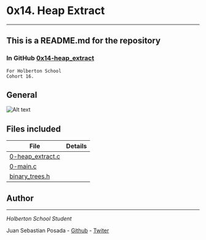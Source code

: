 # 0x14. Heap Extract
***
## This is a README.md for the repository
### In GitHub [0x14-heap_extract]()
```
For Holberton School
Cohort 16.
```
## General


![Alt text]()

## Files included

| File                 | Details                                    |
|--------------------- | ------------------------------------------ |
| [0-heap_extract.c]() |	       |
| [0-main.c]() |	       |
| [binary_trees.h]() |	       |

## Author
***
*Holberton School Student*

Juan Sebastian Posada  - [Github](https://github.com/Juansepo13) - [Twiter](https://twitter.com/@JuanSeb35904130)